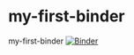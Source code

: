 # my-first-binder
my-first-binder
[![Binder](https://mybinder.org/badge_logo.svg)](https://mybinder.org/v2/gh/fortinux/first-binder/master)
